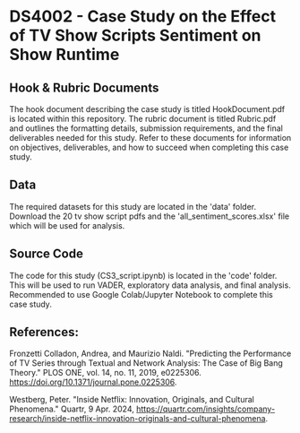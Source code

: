 # DS4002 - Case Study on the Effect of TV Show Scripts Sentiment on Show Runtime

## Hook & Rubric Documents
The hook document describing the case study is titled HookDocument.pdf is located within this repository. The rubric document is titled Rubric.pdf and outlines the formatting details, submission requirements, and the final deliverables needed for this study. Refer to these documents for information on objectives, deliverables, and how to succeed when completing this case study.

## Data
The required datasets for this study are located in the 'data' folder. Download the 20 tv show script pdfs and the 'all_sentiment_scores.xlsx' file which will be used for analysis.

## Source Code
The code for this study (CS3_script.ipynb) is located in the 'code' folder. This will be used to run VADER, exploratory data analysis, and final analysis. Recommended to use Google Colab/Jupyter Notebook to complete this case study.

## References:
Fronzetti Colladon, Andrea, and Maurizio Naldi. "Predicting the Performance of TV Series through Textual and Network Analysis: The Case of Big Bang Theory." PLOS ONE, vol. 14, no. 11, 2019, e0225306. https://doi.org/10.1371/journal.pone.0225306.

Westberg, Peter. "Inside Netflix: Innovation, Originals, and Cultural Phenomena." Quartr, 9 Apr. 2024, https://quartr.com/insights/company-research/inside-netflix-innovation-originals-and-cultural-phenomena.


